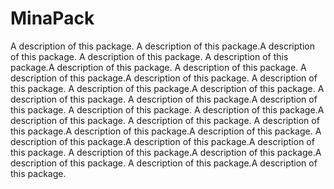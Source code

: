 # MinaPack

A description of this package.
A description of this package.A description of this package.
A description of this package.
A description of this package.A description of this package.
A description of this package.
A description of this package.A description of this package.
A description of this package.
A description of this package.A description of this package.
A description of this package.
A description of this package.A description of this package.
A description of this package.
A description of this package.A description of this package.
A description of this package.
A description of this package.A description of this package.A description of this package.
A description of this package.A description of this package.A description of this package.
A description of this package.A description of this package.A description of this package.
A description of this package.A description of this package.
